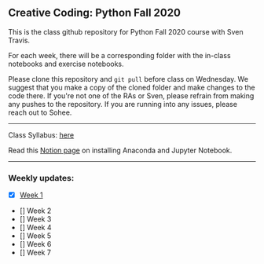 ## Creative Coding: Python Fall 2020

This is the class github repository for Python Fall 2020 course with Sven Travis.

For each week, there will be a corresponding folder with the in-class notebooks and exercise notebooks. 

Please clone this repository and ```git pull``` before class on Wednesday. We suggest that you make a copy of the cloned folder and make changes to the code there. If you're not one of the RAs or Sven, please refrain from making any pushes to the repository. If you are running into any issues, please reach out to Sohee.

----------------------------

Class Syllabus: [here](https://docs.google.com/document/d/1-FSwfnRlbfZqVBROeNoW2HEKJ8INLVnpII1CeAdw9VU/edit?usp=sharing)

Read this [Notion page](https://www.notion.so/anaconda-jupter-notebook-9315faf27f41489aa06806a2851c04e2) on installing Anaconda and Jupyter Notebook.

-----------------------------

### Weekly updates:

- [x] [Week 1](https://github.com/ssoheecho/python-fa20/tree/master/week_01)
- [] Week 2
- [] Week 3
- [] Week 4
- [] Week 5
- [] Week 6
- [] Week 7